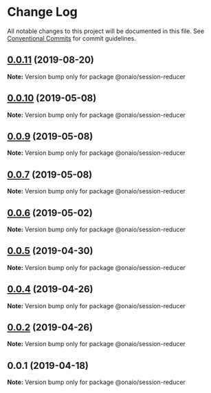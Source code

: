 # Change Log

All notable changes to this project will be documented in this file.
See [Conventional Commits](https://conventionalcommits.org) for commit guidelines.

## [0.0.11](https://github.com/onaio/js-tools/compare/@onaio/session-reducer@0.0.10...@onaio/session-reducer@0.0.11) (2019-08-20)

**Note:** Version bump only for package @onaio/session-reducer

## [0.0.10](https://github.com/onaio/js-tools/compare/@onaio/session-reducer@0.0.9...@onaio/session-reducer@0.0.10) (2019-05-08)

**Note:** Version bump only for package @onaio/session-reducer

## [0.0.9](https://github.com/onaio/js-tools/compare/@onaio/session-reducer@0.0.7...@onaio/session-reducer@0.0.9) (2019-05-08)

**Note:** Version bump only for package @onaio/session-reducer

## [0.0.7](https://github.com/onaio/js-tools/compare/@onaio/session-reducer@0.0.7...@onaio/session-reducer@0.0.7) (2019-05-08)

**Note:** Version bump only for package @onaio/session-reducer

## [0.0.6](https://github.com/onaio/js-tools/compare/@onaio/session-reducer@0.0.5...@onaio/session-reducer@0.0.6) (2019-05-02)

**Note:** Version bump only for package @onaio/session-reducer

## [0.0.5](https://github.com/onaio/js-tools/compare/@onaio/session-reducer@0.0.4...@onaio/session-reducer@0.0.5) (2019-04-30)

**Note:** Version bump only for package @onaio/session-reducer

## [0.0.4](https://github.com/onaio/js-tools/compare/@onaio/session-reducer@0.0.2...@onaio/session-reducer@0.0.4) (2019-04-26)

**Note:** Version bump only for package @onaio/session-reducer

## [0.0.2](https://github.com/onaio/js-tools/compare/@onaio/session-reducer@0.0.1...@onaio/session-reducer@0.0.2) (2019-04-26)

**Note:** Version bump only for package @onaio/session-reducer

## 0.0.1 (2019-04-18)

**Note:** Version bump only for package @onaio/session-reducer
